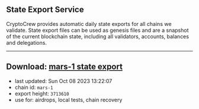 ## State Export Service
CryptoCrew provides automatic daily state exports for all chains we validate. State export files can be used as genesis files and are a snapshot of the current blockchain state, including all validators, accounts, balances and delegations.

---
**Download: [mars-1 state export](https://dl.ccvalidators.com/SERVICE/mars/mars-1_export_3713610.json)**
---

- last updated: Sun Oct 08 2023 13:22:07
- chain id: `mars-1`
- export height: `3713610`
- use for: airdrops, local tests, chain recovery

